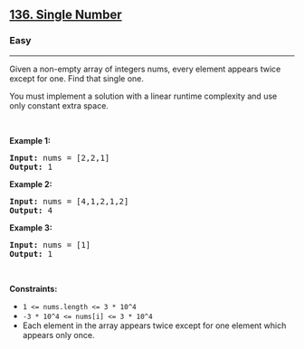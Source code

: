 <h2><a href="https://leetcode.com/problems/single-number/">136. Single Number</a></h2><h3>Easy</h3><hr><div><p>Given a non-empty array of integers nums, every element appears twice except for one. Find that single one.

You must implement a solution with a linear runtime complexity and use only constant extra space.


<p>&nbsp;</p>
<p><strong>Example 1:</strong></p>
<pre><strong>Input:</strong> nums = [2,2,1]
<strong>Output:</strong> 1
</pre>

<p><strong>Example 2:</strong></p>
<pre><strong>Input:</strong> nums = [4,1,2,1,2]
<strong>Output:</strong> 4
</pre>

<p><strong>Example 3:</strong></p>
<pre><strong>Input:</strong> nums = [1]
<strong>Output:</strong> 1
</pre>

<p>&nbsp;</p>
<p><strong>Constraints:</strong></p>

<ul>
	<li><code>1 <= nums.length <= 3 * 10^4</code></li>
    <li><code>-3 * 10^4 <= nums[i] <= 3 * 10^4</code></li>
    <li>Each element in the array appears twice except for one element which appears only once.</li>
</ul>
</div>